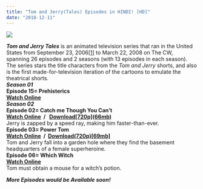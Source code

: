 ```yaml
---
title: "Tom and Jerry(Tales) Episodes in HINDI! [HD]"
date: "2018-12-11"
---
```


[![](https://3.bp.blogspot.com/-Hrnr1nFFbwI/WakDBzUQgMI/AAAAAAAAAVA/Kx4L24dDZl4yaY_SmRW10-b7uQc4lomqgCLcBGAs/s640/06.jpg)](https://3.bp.blogspot.com/-Hrnr1nFFbwI/WakDBzUQgMI/AAAAAAAAAVA/Kx4L24dDZl4yaY_SmRW10-b7uQc4lomqgCLcBGAs/s1600/06.jpg)

_**Tom and Jerry Tales**_ is an animated television series that ran in the United States from September 23, 2006[\[1\]](https://en.wikipedia.org/wiki/Tom_and_Jerry_Tales#cite_note-AWNTheCW2006-2007-1) to March 22, 2008 on The CW, spanning 26 episodes and 2 seasons (with 13 episodes in each season). The series stars the title characters from the _Tom and Jerry_ shorts, and also is the first made-for-television iteration of the cartoons to emulate the theatrical shorts.  
 **_Season 01_**  
**Episode 15= Prehisterics**  
**[Watch Online](http://ceesty.com/q74FiX)**   
 **_Season 02_**  
**Episode 02= Catch me Though You Can’t**  
**[Watch Online](http://festyy.com/wui9BJ)  /   [Download\[720p\](66mb)](http://festyy.com/wuo0wO)**  
 Jerry is zapped by a speed ray, making him faster-than-ever.   
**Episode 03= Power Tom**  
**[Watch Online](http://festyy.com/wi53EY)  /  [Download(720p)\[69mb\]](http://festyy.com/wi540m)**  
Tom and Jerry fall into a garden hole where they find the basement headquarters of a female superheroine.  
**Episode 06= Which Witch**  
**[Watch Online](http://gestyy.com/q9yfWb)**  
 Tom must obtain a mouse for a witch’s potion.  
   
 _**More Episodes would be Available soon!**_
